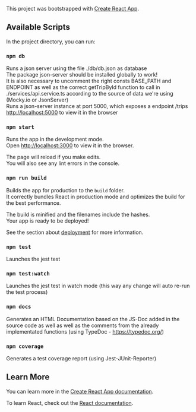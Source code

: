 This project was bootstrapped with [Create React App](https://github.com/facebook/create-react-app).

## Available Scripts

In the project directory, you can run:

### `npm db`

Runs a json server using the file ./db/db.json as database <br />
The package json-server should be installed globally to work!<br />
It is also necessary to uncomment the right consts BASE_PATH and ENDPOINT as well as the correct getTripById function to call in ./services/api.service.ts according to the source of data we're using (Mocky.io or JsonServer) <br />
Runs a json-server instance at port 5000, which exposes a endpoint /trips [http://localhost:5000](http://localhost:5000) to view it in the browser

### `npm start`

Runs the app in the development mode.<br />
Open [http://localhost:3000](http://localhost:3000) to view it in the browser.

The page will reload if you make edits.<br />
You will also see any lint errors in the console.

### `npm run build`

Builds the app for production to the `build` folder.<br />
It correctly bundles React in production mode and optimizes the build for the best performance.

The build is minified and the filenames include the hashes.<br />
Your app is ready to be deployed!

See the section about [deployment](https://facebook.github.io/create-react-app/docs/deployment) for more information.

### `npm test`

Launches the jest test

### `npm test:watch`

Launches the jest test in watch mode (this way any change will auto re-run the test process)

### `npm docs`

Generates an HTML Documentation based on the JS-Doc added in the source code as well as well as the comments from  the already implementated functions (using TypeDoc - https://typedoc.org/)

### `npm coverage`

Generates a test coverage report (using Jest-JUnit-Reporter)

## Learn More

You can learn more in the [Create React App documentation](https://facebook.github.io/create-react-app/docs/getting-started).

To learn React, check out the [React documentation](https://reactjs.org/).
